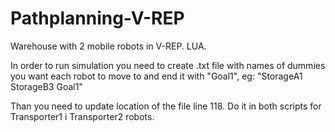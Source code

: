 # Pathplanning-V-REP
Warehouse with 2 mobile robots in V-REP. LUA.

In order to run simulation you need to create .txt file with names of dummies you want each robot to move to and end it with "Goal1", eg: 
"StorageA1
StorageB3
Goal1"

Than you need to update location of the file line 118. Do it in both scripts for Transporter1 i Transporter2 robots.
